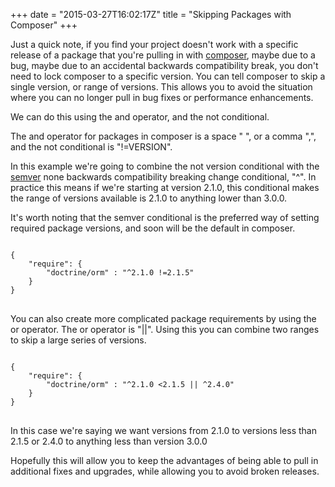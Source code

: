 +++
date = "2015-03-27T16:02:17Z"
title = "Skipping Packages with Composer"
+++

Just a quick note, if you find your project doesn't work with a specific release of a package that you're pulling in with [composer](https://getcomposer.org), maybe due to a bug, maybe due to an accidental backwards compatibility break, you don't need to lock composer to a specific version. You can tell composer to skip a single version, or range of versions. This allows you to avoid the situation where you can no longer pull in bug fixes or performance enhancements.

We can do this using the and operator, and the not conditional.

The and operator for packages in composer is a space " ", or a comma ",", and the not conditional is "!=VERSION".

In this example we're going to combine the not version conditional with the [semver](https://semver.io) none backwards compatibility breaking change conditional, "^". In practice this means if we're starting at version 2.1.0, this conditional makes the range of versions available is 2.1.0 to anything lower than 3.0.0.

It's worth noting that the semver conditional is the preferred way of setting required package versions, and soon will be the default in composer.

<pre>
<code class="json">
{
    "require": {
        "doctrine/orm" : "^2.1.0 !=2.1.5"
    }
}
</code>
</pre>

You can also create more complicated package requirements by using the or operator. The or operator is "||". Using this you can combine two ranges to skip a large series of versions.

<pre>
<code class="json">
{
    "require": {
        "doctrine/orm" : "^2.1.0 <2.1.5 || ^2.4.0"
    }
}
</code>
</pre>

In this case we're saying we want versions from 2.1.0 to versions less than 2.1.5 or 2.4.0 to anything less than version 3.0.0

Hopefully this will allow you to keep the advantages of being able to pull in additional fixes and upgrades, while allowing you to avoid broken releases.

